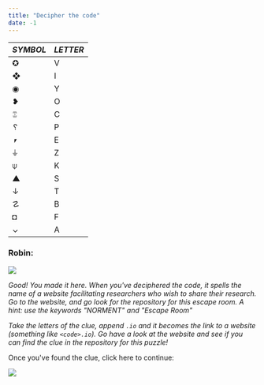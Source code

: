 ```yaml
---
title: "Decipher the code"
date: -1
---
```


| ***SYMBOL*** | ***LETTER*** |
|---|---|
| ✪ | V |
| ❖ | I |
| ◉ | Y |
| ❥ | O |
| ⑄ | C |
| ␦ | P |
| ⎖ | E |
| ⏚| Z |
| ⍦ | K |
| ▲ | S |
| ↓ | T |
| ☡ | B |
| ◘ | F |
| ⌄ | A |

### Robin:

![](/images/robin-standing.png)

_Good! You made it here. When you've deciphered the code, it spells the name of a website facilitating researchers who wish to share their research. Go to the website, and go look for the repository for this escape room. A hint: use the keywords "NORMENT" and "Escape Room"_

_Take the letters of the clue, append `.io` and it becomes the link to a website (something like `<code>.io`). Go have a look at the website and see if you can find the clue in the repository for this puzzle!_

Once you've found the clue, click here to continue:

[![](https://img.shields.io/website?label=Continue&style=for-the-badge&up_message=Go%21&url=https%3A%2F%2Fdanielroelfs.com)](/common/preprints_impact)

